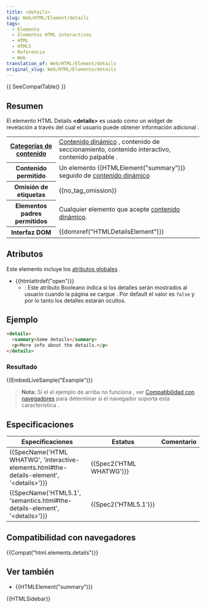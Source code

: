 ```yaml
---
title: <details>
slug: Web/HTML/Element/details
tags:
  - Elemento
  - Elementos HTML interactivos
  - HTML
  - HTML5
  - Referencia
  - Web
translation_of: Web/HTML/Element/details
original_slug: Web/HTML/Elemento/details
---
```

{{ SeeCompatTable() }}

## Resumen

El elemento HTML Details **\<details>** es usado como un widget de revelación a través del cual el usuario puede obtener información adicional .

<table class="properties">
  <tbody>
    <tr>
      <th scope="row">
        <a href="/es/docs/Web/Guide/HTML/categorias_de_contenido"
          >Categorías de contenido</a
        >
      </th>
      <td>
        <a href="/es/docs/Web/Guide/HTML/categorias_de_contenido"
          >Contenido dinámico</a
        >
        , contenido de seccionamiento, contenido interactivo, contenido palpable
        .
      </td>
    </tr>
    <tr>
      <th scope="row">Contenido permitido</th>
      <td>
        Un elemento {{HTMLElement("summary")}} seguido de
        <a href="/es/docs/Web/Guide/HTML/categorias_de_contenido"
          >contenido dinámico</a
        >
      </td>
    </tr>
    <tr>
      <th scope="row">Omisión de etiquetas</th>
      <td>{{no_tag_omission}}</td>
    </tr>
    <tr>
      <th scope="row">Elementos padres permitidos</th>
      <td>
        Cualquier elemento que acepte
        <a href="/es/docs/Web/Guide/HTML/categorias_de_contenido"
          >contenido dinámico</a
        >.
      </td>
    </tr>
    <tr>
      <th scope="row">Interfaz DOM</th>
      <td>{{domxref("HTMLDetailsElement")}}</td>
    </tr>
  </tbody>
</table>

## Atributos

Este elemento incluye los [atributos globales](/es/docs/Web/HTML/Atributos_Globales) .

- {{htmlattrdef("open")}}
  - : Este atributo Booleano indica si los detalles serán mostrados al usuario cuando la página se cargue . Por default el valor es `false` y por lo tanto los detalles estarán ocultos.

## Ejemplo

```html
<details>
  <summary>Some details</summary>
  <p>More info about the details.</p>
</details>
```

### Resultado

{{EmbedLiveSample("Example")}}

> **Nota:** Si el el ejemplo de arriba no funciona , ver [Compatibilidad con navegadores](#compatibilidad_con_navegadores) para determinar si el navegador soporta esta característica .

## Especificaciones

| Especificaciones                                                                                                                 | Estatus                          | Comentario |
| -------------------------------------------------------------------------------------------------------------------------------- | -------------------------------- | ---------- |
| {{SpecName('HTML WHATWG', 'interactive-elements.html#the-details-element', '&lt;details&gt;')}} | {{Spec2('HTML WHATWG')}} |            |
| {{SpecName('HTML5.1', 'semantics.html#the-details-element', '&lt;details&gt;')}}                     | {{Spec2('HTML5.1')}}     |            |

## Compatibilidad con navegadores

{{Compat("html.elements.details")}}

## Ver también

- {{HTMLElement("summary")}}

{{HTMLSidebar}}
